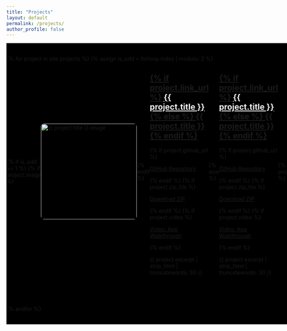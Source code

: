 ```yaml
---
title: "Projects"
layout: default
permalink: /projects/
author_profile: false
---
```


<style>
  /* Full width wrapper for projects */
  .projects-wrapper {
    width: 100vw; /* full viewport width */
    position: relative;
    background-color: #000; /* add black background */
    padding: 2rem 0;
  }

  /* Max width container centered */
  .projects-container {
    max-width: 1200px;
    margin: 0 auto;
  }

  ul.projects-list {
    list-style: none;
    padding: 0;
    margin: 0;
  }

  ul.projects-list li {
    display: flex;
    align-items: center;
    margin-bottom: 4rem;
  }

  /* Left-aligned project */
  ul.projects-list li.left {
    justify-content: flex-start;
  }

  ul.projects-list li.left .content {
    margin-left: 2rem;
    color: #eee;
  }

  /* Right-aligned project */
  ul.projects-list li.right {
    justify-content: flex-end;
  }

  ul.projects-list li.right .content {
    margin-right: 2rem;
    text-align: right;
    color: #eee;
  }

  ul.projects-list li img {
    width: 250px;
    border-radius: 8px;
    flex-shrink: 0;
  }

   /* Underline all project titles */
  ul.projects-list li .content h2 {
    text-decoration: underline;
  }

  /* Project title link styles */
  ul.projects-list li .content h2 a {
  color: #f5f5f5; /* or use the same color your theme uses for normal links */
  text-decoration: inherit;
}
  ul.projects-list li .content h2 a:hover {
    color: #ffffff;
    text-decoration: inherit;
  }

  /* Paragraph text */
  ul.projects-list li .content p {
    max-width: 600px;
  }
</style>

<div class="projects-wrapper">
  <div class="projects-container">
    <ul class="projects-list">
      {% for project in site.projects %}
        {% assign is_odd = forloop.index | modulo: 2 %}
        <li class="{% if is_odd == 1 %}left{% else %}right{% endif %}">
          {% if is_odd == 1 %}
            {% if project.image %}
              <img src="{{ project.image }}" alt="{{ project.title }} image" />
            {% endif %}
            <div class="content">
              <h2>
                {% if project.link_url %}
                  <a href="{{ project.link_url }}" target="_blank" rel="noopener noreferrer">{{ project.title }}</a>
                {% else %}
                  <span>{{ project.title }}</span>
                {% endif %}
              </h2>
              {% if project.github_url %}
                <p><a href="{{ project.github_url }}" target="_blank" rel="noopener noreferrer">GitHub Repository</a></p>
              {% endif %}
              {% if project.zip_file %}
                <p><a href="{{ project.zip_file }}" download target="_blank" rel="noopener noreferrer">Download ZIP</a></p>
              {% endif %}
              {% if project.video %}
                <p><a href="{{ project.video }}" target="_blank" rel="noopener noreferrer">Video: App Walkthrough</a></p>
              {% endif %}
              <p>{{ project.excerpt | strip_html | truncatewords: 30 }}</p>
            </div>
          {% else %}
            <div class="content">
              <h2>
                {% if project.link_url %}
                  <a href="{{ project.link_url }}" target="_blank" rel="noopener noreferrer">{{ project.title }}</a>
                {% else %}
                  <span>{{ project.title }}</span>
                {% endif %}
              </h2>
              {% if project.github_url %}
                <p><a href="{{ project.github_url }}" target="_blank" rel="noopener noreferrer">GitHub Repository</a></p>
              {% endif %}
              {% if project.zip_file %}
                <p><a href="{{ project.zip_file }}" download target="_blank" rel="noopener noreferrer">Download ZIP</a></p>
              {% endif %}
              {% if project.video %}
                <p><a href="{{ project.video }}" target="_blank" rel="noopener noreferrer">Video: App Walkthrough</a></p>
              {% endif %}
              <p>{{ project.excerpt | strip_html | truncatewords: 30 }}</p>
            </div>
            {% if project.image %}
              <img src="{{ project.image }}" alt="{{ project.title }} image" />
            {% endif %}
          {% endif %}
        </li>
      {% endfor %}
    </ul>
  </div>
</div>
